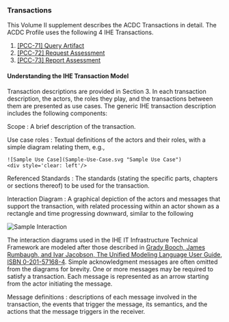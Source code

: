 ### Transactions
This Volume II supplement describes the ACDC Transactions in detail.
The ACDC Profile uses the following 4 IHE Transactions.

1. [[PCC-71] Query Artifact](queryartifact.html)
2. [[PCC-72] Request Assessment](requestassessment.html)
3. [[PCC-73] Report Assessment](reportassessment.html)

#### Understanding the IHE Transaction Model
Transaction descriptions are provided in Section 3. In each transaction description, the actors, the
roles they play, and the transactions between them are presented as use cases.
The generic IHE transaction description includes the following components:

Scope
:   A brief description of the transaction.

Use case roles
:   Textual definitions of the actors and their roles, with a simple diagram
relating them, e.g.,

    ![Sample Use Case](Sample-Use-Case.svg "Sample Use Case")
    <div style='clear: left'/>

Referenced Standards
:   The standards (stating the specific parts, chapters or sections
thereof) to be used for the transaction.

Interaction Diagram
:   A graphical depiction of the actors and messages that support the
    transaction, with related processing within an actor shown as a rectangle
    and time progressing downward, similar to the following

![Sample Interaction](Sample-Interaction.svg "Sample Interaction")
<div style='clear: left'/>

The interaction diagrams used in the IHE IT Infrastructure Technical Framework are
modeled after those described in [Grady Booch, James Rumbaugh, and Ivar Jacobson, The
Unified Modeling Language User Guide, ISBN 0-201-57168-4](https://www.researchgate.net/publication/234785986_Unified_Modeling_Language_User_Guide_The_2nd_Edition_Addison-Wesley_Object_Technology_Series). Simple acknowledgment
messages are often omitted from the diagrams for brevity. One or more messages may be
required to satisfy a transaction. Each message is represented as an arrow starting from
the actor initiating the message.

Message definitions
:   descriptions of each message involved in the transaction, the events
that trigger the message, its semantics, and the actions that the message triggers in the
receiver.